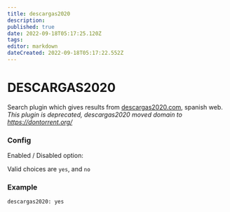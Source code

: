 ```yaml
---
title: descargas2020
description: 
published: true
date: 2022-09-18T05:17:25.120Z
tags: 
editor: markdown
dateCreated: 2022-09-18T05:17:22.552Z
---
```


# DESCARGAS2020
Search plugin which gives results from [descargas2020.com](http://descargas2020.com/), spanish web. 
*This plugin is deprecated, descargas2020 moved domain to https://dontorrent.org/*
### Config
Enabled / Disabled option:

Valid choices are `yes`, and `no`



### Example
```
descargas2020: yes
```